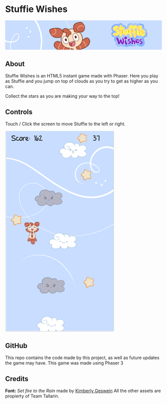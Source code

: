 # Stuffie Wishes

<img src="promo/cover.jpg">

## About

Stuffie Wishes is an HTML5 instant game made with Phaser. Here you play as Stuffie and you jump on top of clouds as you try to get as higher as you can.

Collect the stars as you are making your way to the top!

## Controls
Touch / Click the screen to move Stuffie to the left or right.

<img src="promo/screen02.png" width="350">

## GitHub

This repo contains the code made by this project, as well as future updates the game may have.
This game was made using Phaser 3

## Credits

**Font:** *Set fire to the Rain* made by [Kimberly Geswein](http://www.kimberlygeswein.com/)
All the other assets are propierty of Team Tallarin.
